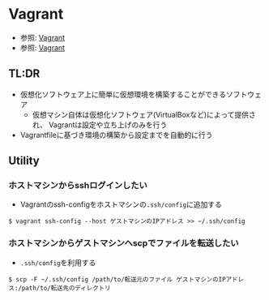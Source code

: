 # Vagrant
- 参照: [Vagrant](https://www.vagrantup.com/)
- 参照: [Vagrant](https://ja.wikipedia.org/wiki/Vagrant_(%E3%82%BD%E3%83%95%E3%83%88%E3%82%A6%E3%82%A7%E3%82%A2))

## TL:DR
- 仮想化ソフトウェア上に簡単に仮想環境を構築することができるソフトウェア
  - 仮想マシン自体は仮想化ソフトウェア(VirtualBoxなど)によって提供され、
    Vagrantは設定や立ち上げのみを行う
- Vagrantfileに基づき環境の構築から設定までを自動的に行う

## Utility
### ホストマシンからsshログインしたい
- Vagrantのssh-configをホストマシンの`.ssh/config`に追加する
```
$ vagrant ssh-config --host ゲストマシンのIPアドレス >> ~/.ssh/config
```

### ホストマシンからゲストマシンへscpでファイルを転送したい
- `.ssh/config`を利用する
```
$ scp -F ~/.ssh/config /path/to/転送元のファイル ゲストマシンのIPアドレス:/path/to/転送先のディレクトリ
```
